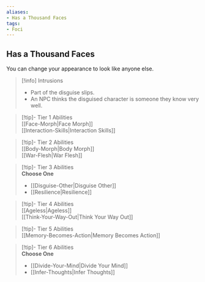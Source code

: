 ```yaml
---
aliases:
- Has a Thousand Faces
tags:
- Foci
---
```


  
## Has a Thousand Faces  
You can change your appearance to look like anyone else.  

>[!info] Intrusions  
>- Part of the disguise slips.  
>- An NPC thinks the disguised character is someone they know very well.  


>[!tip]- Tier 1 Abilities  
> [[Face-Morph|Face Morph]]  
> [[Interaction-Skills|Interaction Skills]]  


>[!tip]- Tier 2 Abilities  
> [[Body-Morph|Body Morph]]  
> [[War-Flesh|War Flesh]]  


>[!tip]- Tier 3 Abilities  
> **Choose One**  
>- [[Disguise-Other|Disguise Other]]  
>- [[Resilience|Resilience]]  


>[!tip]- Tier 4 Abilities  
> [[Ageless|Ageless]]  
> [[Think-Your-Way-Out|Think Your Way Out]]  


>[!tip]- Tier 5 Abilities  
> [[Memory-Becomes-Action|Memory Becomes Action]]  


>[!tip]- Tier 6 Abilities  
> **Choose One**  
>- [[Divide-Your-Mind|Divide Your Mind]]  
>- [[Infer-Thoughts|Infer Thoughts]]